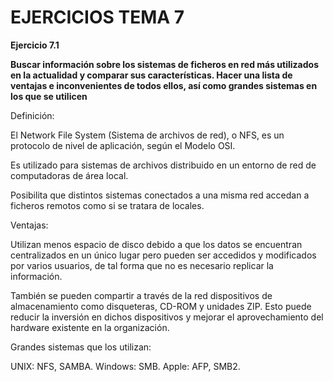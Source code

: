 # EJERCICIOS TEMA 7

**Ejercicio 7.1**

**Buscar información sobre los sistemas de ficheros en red más utilizados en la actualidad y comparar sus características. Hacer una lista de ventajas e inconvenientes de todos ellos, así como grandes sistemas en los que se utilicen**

Definición:

El Network File System (Sistema de archivos de red), o NFS, es un protocolo de nivel de aplicación, según el Modelo OSI. 

Es utilizado para sistemas de archivos distribuido en un entorno de red de computadoras de área local. 

Posibilita que distintos sistemas conectados a una misma red accedan a ficheros remotos como si se tratara de locales. 

Ventajas:

Utilizan menos espacio de disco debido a que los datos se 
encuentran centralizados en un único lugar pero pueden ser accedidos y modificados por varios usuarios, de tal forma que no es necesario replicar la información.

También se pueden compartir a través de la red dispositivos de almacenamiento como disqueteras, CD-ROM y unidades ZIP. Esto puede reducir la inversión en dichos dispositivos y mejorar el aprovechamiento del hardware existente en la organización.

Grandes sistemas que los utilizan:

UNIX: NFS, SAMBA. Windows: SMB. Apple: AFP, SMB2.
